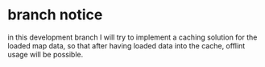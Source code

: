 # branch notice

in this development branch I will try to implement a caching solution for the loaded map data, so that after having 
loaded data into the cache, offlint usage will be possible. 
